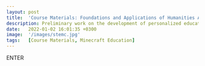 ```yaml
---
layout: post
title:  'Course Materials: Foundations and Applications of Humanities Analytics'
description: Preliminary work on the development of personalized education agents deployed in a version Minecraft designed to teach computational and interdisciplinary thinking. Agents will autonomously identify student progression and generate customized curriculum based on students' existing knowledge, personalities, and interests. Agents will connect concepts to the "bigger picture" by creating connections between STEM topics and interdisciplinary topics, such as the Language Arts. Agents will translate student progression and learning outcomes to teachers for their assessment of student progress. 
date:   2022-01-02 16:01:35 +0300
image:  '/images/stemc.jpg'
tags:   [Course Materials, Minecraft Education]
---
```

ENTER